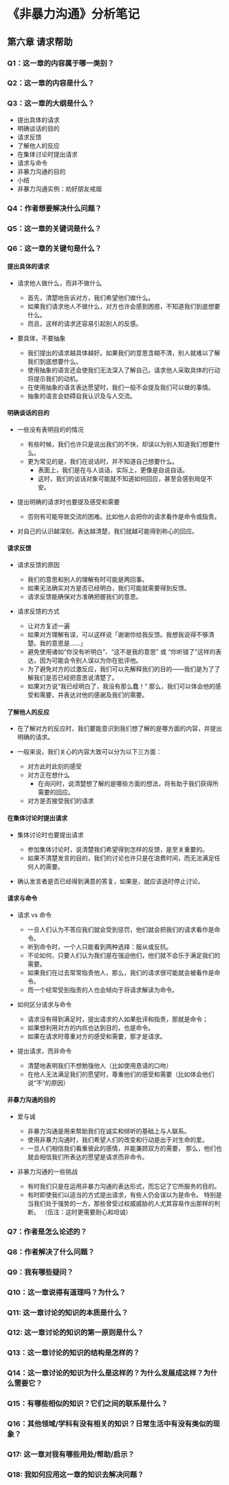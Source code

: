# 《非暴力沟通》分析笔记

## 第六章 请求帮助

### Q1：这一章的内容属于哪一类别？

### Q2：这一章的内容是什么？

### Q3：这一章的大纲是什么？

- 提出具体的请求
- 明确谈话的目的
- 请求反馈
- 了解他人的反应
- 在集体讨论时提出请求
- 请求与命令
- 非暴力沟通的目的
- 小结
- 非暴力沟通实例：劝好朋友戒烟

### Q4：作者想要解决什么问题？

### Q5：这一章的关键词是什么？

### Q6：这一章的关键句是什么？

#### 提出具体的请求

- 请求他人做什么，而非不做什么
  - 首先，清楚地告诉对方，我们希望他们做什么。
  - 如果我们请求他人不做什么，对方也许会感到困惑，不知道我们到底想要什么。
  - 而且，这样的请求还容易引起别人的反感。

- 要具体，不要抽象
  - 我们提出的请求越具体越好。如果我们的意思含糊不清，别人就难以了解我们到底想要什么。
  - 使用抽象的语言还会使我们无法深入了解自己。请求他人采取具体的行动将提示我们的动机。
  - 在使用抽象的语言表达愿望时，我们一般不会提及我们可以做的事情。
  - 抽象的语言会妨碍自我认识及与人交流。

#### 明确谈话的目的

- 一些没有表明目的的情况
  - 有些时候，我们也许只是说出我们的不快，却误以为别人知道我们想要什么。
  - 更为常见的是，我们在说话时，并不知道自己想要什么。
    - 表面上，我们是在与人谈话，实际上，更像是自说自话。
    - 这时，我们的谈话对象可能就不知道如何回应，甚至会感到局促不安。

- 提出明确的请求时也要提及感受和需要
  - 否则有可能导致交流的困难。比如他人会把你的请求看作是命令或指责。

- 对自己的认识越深刻，表达越清楚，我们就越可能得到称心的回应。

#### 请求反馈

- 请求反馈的原因
  - 我们的意思和别人的理解有时可能是两回事。
  - 如果无法确实对方是否已经明白，我们可能就需要得到反馈。
  - 请求反馈能确保对方准确把握我们的意思。

- 请求反馈的方式
  - 让对方复述一遍
  - 如果对方理解有误，可以这样说「谢谢你给我反馈。我想我说得不够清楚。我的意思是......」
  - 避免使用诸如“你没有听明白”、“这不是我的意思” 或 “你听错了”这样的表达，因为可能会令别人误以为你在批评他。
  - 为了避免对方的过激反应，我们可以先解释我们的目的——我们是为了了解我们是否已经把意思说清楚了。
  - 如果对方说“我已经明白了，我没有那么蠢！”
    那么，我们可以体会他的感受和需要，并表达对他的感谢及我们的需要。

#### 了解他人的反应

- 在了解对方的反应时，我们要能意识到我们想了解的是哪方面的内容，并提出明确的请求。

- 一般来说，我们关心的内容大致可以分为以下三方面：
  - 对方此时此刻的感受
  - 对方正在想什么
    - 在询问时，说清楚想了解的是哪些方面的想法，将有助于我们获得所需要的回应。
  - 对方是否接受我们的请求

#### 在集体讨论时提出请求

- 集体讨论时也要提出请求
  - 参加集体讨论时，说清楚我们希望得到怎样的反馈，是至关重要的。
  - 如果不清楚发言的目的，我们的讨论也许只是在浪费时间，而无法满足任何人的需要。

- 确认发言者是否已经得到满意的答复，如果是，就应该适时停止讨论。

#### 请求与命令

- 请求 vs 命令
  - 一旦人们认为不答应我们就会受到惩罚，他们就会把我们的请求看作是命令。
  - 听到命令时，一个人只能看到两种选择：服从或反抗。
  - 不论如何，只要人们认为我们是在强迫他们，他们就不会乐于满足我们的需要。
  - 如果我们在过去常常指责他人，那么，我们的请求很可能就会被看作是命令。
  - 而一个经常受到指责的人也会倾向于将请求解读为命令。

- 如何区分请求与命令
  - 请求没有得到满足时，提出请求的人如果批评和指责，那就是命令；
  - 如果想利用对方的内疚也达到目的，也是命令。
  - 如果在请求时尊重对方的感受和需要，那才是请求。

- 提出请求，而非命令
  - 清楚地表明我们不想勉强他人（比如使用恳请的口吻）
  - 在他人无法满足我们的愿望时，尊重他们的感受和需要（比如体会他们说“不”的原因）

#### 非暴力沟通的目的

- 爱与诚
  - 非暴力沟通是用来帮助我们在诚实和倾听的基础上与人联系。
  - 使用非暴力沟通时，我们希望人们的改变和行动是出于对生命的爱。
  - 一旦人们相信我们看重彼此的感情，并能兼顾双方的需要，
    那么，他们也就会相信我们所表达的愿望是请求而非命令。

- 非暴力沟通的一些挑战
  - 有时我们只是在运用非暴力沟通的表达形式，而忘记了它所服务的目的。
  - 有时即使我们以适当的方式提出请求，有些人仍会误以为是命令。
    特别是当我们处于强势的一方，那些曾受过权威威胁的人尤其容易作出那样的判断。
    （伍注：这时更需要耐心和坦诚）

### Q7：作者是怎么论述的？

### Q8：作者解决了什么问题？

### Q9：我有哪些疑问？

### Q10：这一章说得有道理吗？为什么？

### Q11: 这一章讨论的知识的本质是什么？

### Q12: 这一章讨论的知识的第一原则是什么？

### Q13：这一章讨论的知识的结构是怎样的？

### Q14：这一章讨论的知识为什么是这样的？为什么发展成这样？为什么需要它？

### Q15：有哪些相似的知识？它们之间的联系是什么？

### Q16：其他领域/学科有没有相关的知识？日常生活中有没有类似的现象？

### Q17: 这一章对我有哪些用处/帮助/启示？

### Q18: 我如何应用这一章的知识去解决问题？
